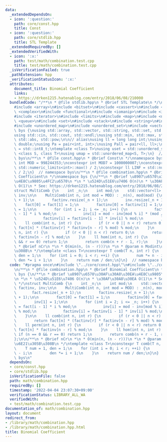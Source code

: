 ```yaml
---
data:
  _extendedDependsOn:
  - icon: ':question:'
    path: core/const.hpp
    title: Const
  - icon: ':question:'
    path: core/stdlib.hpp
    title: STL Template
  _extendedRequiredBy: []
  _extendedVerifiedWith:
  - icon: ':x:'
    path: test/math/combination.test.cpp
    title: test/math/combination.test.cpp
  _isVerificationFailed: true
  _pathExtension: hpp
  _verificationStatusIcon: ':x:'
  attributes:
    document_title: Binomial Coefficient
    links:
    - https://drken1215.hatenablog.com/entry/2018/06/08/210000
  bundledCode: "/**\n * @file stdlib.hpp\n * @brief STL Template\n */\n#include <algorithm>\n\
    #include <array>\n#include <bitset>\n#include <cassert>\n#include <cmath>\n#include\
    \ <complex>\n#include <functional>\n#include <iomanip>\n#include <iostream>\n\
    #include <iterator>\n#include <limits>\n#include <map>\n#include <numeric>\n#include\
    \ <queue>\n#include <set>\n#include <stack>\n#include <string>\n#include <type_traits>\n\
    #include <unordered_map>\n#include <unordered_set>\n#include <vector>\n\nnamespace\
    \ bys {\nusing std::array, std::vector, std::string, std::set, std::map, std::pair;\n\
    using std::cin, std::cout, std::endl;\nusing std::min, std::max, std::sort, std::reverse,\
    \ std::abs, std::pow;\n\n// alias\nusing ll = long long int;\nusing ld = long\
    \ double;\nusing Pa = pair<int, int>;\nusing Pall = pair<ll, ll>;\nusing ibool\
    \ = std::int8_t;\ntemplate <class T>\nusing uset = std::unordered_set<T>;\ntemplate\
    \ <class S, class T>\nusing umap = std::unordered_map<S, T>;\n}  // namespace\
    \ bys\n/**\n * @file const.hpp\n * @brief Const\n */\nnamespace bys {\nconstexpr\
    \ int MOD = 998244353;\nconstexpr int MOD7 = 1000000007;\nconstexpr int INF =\
    \ std::numeric_limits<int>::max() / 2;\nconstexpr ll LINF = std::numeric_limits<ll>::max()\
    \ / 2;\n}  // namespace bys\n/**\n * @file combination.hpp\n * @brief Binomial\
    \ Coefficient\n */\nnamespace bys {\n/**\n * @brief \u8907\u6570\u30AF\u30A8\u30EA\
    \u4E8C\u9805\u4FC2\u6570\n *\n * \u524D\u51E6\u7406 O(n)\n * \u30AF\u30A8\u30EA\
    \ O(1)\n * See: https://drken1215.hatenablog.com/entry/2018/06/08/210000\n */\n\
    struct MultiComb {\n    int _n;\n    int mod;\n    std::vector<ll> fact, factinv,\
    \ inv;\n\n    MultiComb(int n, int mod = MOD) : _n(n), mod(mod) {\n        fact.resize(_n\
    \ + 1);\n        factinv.resize(_n + 1);\n        inv.resize(_n + 1);\n\n    \
    \    fact[0] = fact[1] = 1;\n        factinv[0] = factinv[1] = 1;\n        inv[1]\
    \ = 1;\n\n        for (int i = 2; i <= _n; i++) {\n            fact[i] = fact[i\
    \ - 1] * i % mod;\n            inv[i] = mod - inv[mod % i] * (mod / i) % mod;\n\
    \            factinv[i] = factinv[i - 1] * inv[i] % mod;\n        }\n    }\n\n\
    \    ll comb(int n, int r) {\n        if (r < 0 || n < r) return 0;\n        return\
    \ fact[n] * (factinv[r] * factinv[n - r] % mod) % mod;\n    }\n    ll perm(int\
    \ n, int r) {\n        if (r < 0 || n < r) return 0;\n        return fact[n] *\
    \ factinv[n - r] % mod;\n    }\n    ll hom(int n, int r) {\n        if (n == 0\
    \ && r == 0) return 1;\n        return comb(n + r - 1, r);\n    }\n};\n\n/**\n\
    \ * @brief nCr\n *\n * O(min(n, (n - r)))\n *\n * @param n Modint\u3082\u6E21\u305B\
    \u308B\n */\ntemplate <class T>\nconstexpr T comb(T n, int r) {\n    T num = 1,\
    \ den = 1;\n    for (int i = 0; i < r; ++i) {\n        num *= n - i;\n       \
    \ den *= i + 1;\n    }\n    return num / den;\n}\n}  // namespace bys\n"
  code: "#pragma once\n#include \"../core/const.hpp\"\n#include \"../core/stdlib.hpp\"\
    \n/**\n * @file combination.hpp\n * @brief Binomial Coefficient\n */\nnamespace\
    \ bys {\n/**\n * @brief \u8907\u6570\u30AF\u30A8\u30EA\u4E8C\u9805\u4FC2\u6570\
    \n *\n * \u524D\u51E6\u7406 O(n)\n * \u30AF\u30A8\u30EA O(1)\n * See: https://drken1215.hatenablog.com/entry/2018/06/08/210000\n\
    \ */\nstruct MultiComb {\n    int _n;\n    int mod;\n    std::vector<ll> fact,\
    \ factinv, inv;\n\n    MultiComb(int n, int mod = MOD) : _n(n), mod(mod) {\n \
    \       fact.resize(_n + 1);\n        factinv.resize(_n + 1);\n        inv.resize(_n\
    \ + 1);\n\n        fact[0] = fact[1] = 1;\n        factinv[0] = factinv[1] = 1;\n\
    \        inv[1] = 1;\n\n        for (int i = 2; i <= _n; i++) {\n            fact[i]\
    \ = fact[i - 1] * i % mod;\n            inv[i] = mod - inv[mod % i] * (mod / i)\
    \ % mod;\n            factinv[i] = factinv[i - 1] * inv[i] % mod;\n        }\n\
    \    }\n\n    ll comb(int n, int r) {\n        if (r < 0 || n < r) return 0;\n\
    \        return fact[n] * (factinv[r] * factinv[n - r] % mod) % mod;\n    }\n\
    \    ll perm(int n, int r) {\n        if (r < 0 || n < r) return 0;\n        return\
    \ fact[n] * factinv[n - r] % mod;\n    }\n    ll hom(int n, int r) {\n       \
    \ if (n == 0 && r == 0) return 1;\n        return comb(n + r - 1, r);\n    }\n\
    };\n\n/**\n * @brief nCr\n *\n * O(min(n, (n - r)))\n *\n * @param n Modint\u3082\
    \u6E21\u305B\u308B\n */\ntemplate <class T>\nconstexpr T comb(T n, int r) {\n\
    \    T num = 1, den = 1;\n    for (int i = 0; i < r; ++i) {\n        num *= n\
    \ - i;\n        den *= i + 1;\n    }\n    return num / den;\n}\n}  // namespace\
    \ bys\n"
  dependsOn:
  - core/const.hpp
  - core/stdlib.hpp
  isVerificationFile: false
  path: math/combination.hpp
  requiredBy: []
  timestamp: '2022-04-04 23:07:30+09:00'
  verificationStatus: LIBRARY_ALL_WA
  verifiedWith:
  - test/math/combination.test.cpp
documentation_of: math/combination.hpp
layout: document
redirect_from:
- /library/math/combination.hpp
- /library/math/combination.hpp.html
title: Binomial Coefficient
---
```

